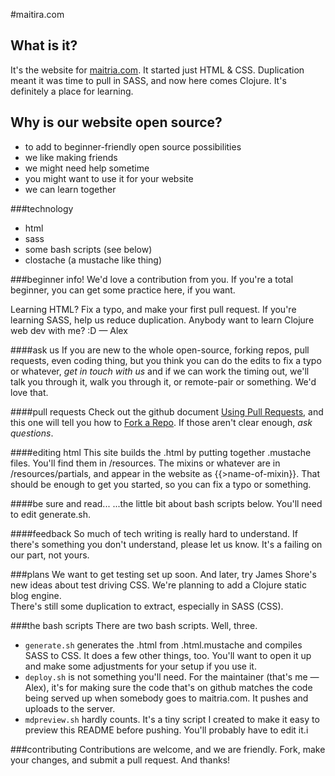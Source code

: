 #maitira.com

## What is it?
It's the website for [maitria.com](maitria.com). It started just HTML & CSS. Duplication meant it was time to pull in SASS, and now here comes Clojure. It's definitely a place for learning.

## Why is our website open source? 
- to add to beginner-friendly open source possibilities
- we like making friends
- we might need help sometime 
- you might want to use it for your website
- we can learn together

###technology
- html
- sass
- some bash scripts (see below)
- clostache (a mustache like thing)

###beginner info!
We'd love a contribution from you. If you're a total beginner, you can get some practice here, if you want.

Learning HTML? Fix a typo, and make your first pull request. If you're learning SASS, help us reduce duplication. Anybody want to learn Clojure web dev with me? :D &mdash; Alex 

####ask us
If you are new to the whole open-source, forking repos, pull requests, even coding thing, but you think you can do the edits to fix a typo or whatever, *get in touch with us* and if we can work the timing out, we'll talk you through it, walk you through it, or remote-pair or something. We'd love that.

####pull requests
Check out the github document [Using Pull Requests](https://help.github.com/articles/using-pull-requests/), and this one will tell you how to [Fork a Repo](https://help.github.com/articles/fork-a-repo/). If those aren't clear enough, *ask questions*.

####editing html
This site builds the .html by putting together .mustache files. You'll find them in /resources. The mixins or whatever are in /resources/partials, and appear in the website as {{>name-of-mixin}}. That should be enough to get you started, so you can fix a typo or something.

####be sure and read...
...the little bit about bash scripts below. You'll need to edit generate.sh.

####feedback
So much of tech writing is really hard to understand. If there's something you don't understand, please let us know. It's a failing on our part, not yours. 

###plans
We want to get testing set up soon. And later, try James Shore's new ideas about test driving CSS. 
We're planning to add a Clojure static blog engine.  
There's still some duplication to extract, especially in SASS (CSS).

###the bash scripts
There are two bash scripts. Well, three.
- `generate.sh` generates the .html from .html.mustache and compiles SASS to CSS. It does a few other things, too. You'll want to open it up and make some adjustments for your setup if you use it.
- `deploy.sh` is not something you'll need. For the maintainer (that's me &mdash; Alex), it's for making sure the code that's on github matches the code being served up when somebody goes to maitria.com. It pushes and uploads to the server.
- `mdpreview.sh` hardly counts. It's a tiny script I created to make it easy to preview this README before pushing. You'll probably have to edit it.i

###contributing
Contributions are welcome, and we are friendly. 
Fork, make your changes, and submit a pull request. And thanks!
